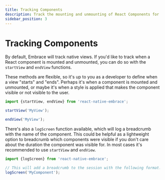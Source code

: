 ```yaml
---
title: Tracking Components
description: Track the mounting and unmounting of React Components for your React Native application using the Embrace SDK
sidebar_position: 3
---
```


# Tracking Components

By default, Embrace will track native views.
If you'd like to track when a React component is mounted and unmounted, you can do so with the `startView` and `endView` functions.

These methods are flexible, so it's up to you as a developer to define when a view "starts" and "ends".
Perhaps it's when a component is mounted and unmounted, or maybe it's when a style is applied that makes the component visible or not visible to the user.

```javascript
import {startView, endView} from 'react-native-embrace';

startView('MyView');

endView('MyView');
```  

There's also a `logScreen` function available, which will log a breadcrumb with the name of the component.
This could be helpful as a lightweight option to breadcrumb which components were visible if you don't care about the duration the component was visible for.
In most cases it's recommended to use `startView` and `endView`.

```javascript
import {logScreen} from 'react-native-embrace';

// This will add a breadcrumb to the session with the following format: "Opening screen [MyView]".
logScreen('MyComponent'); 
```
